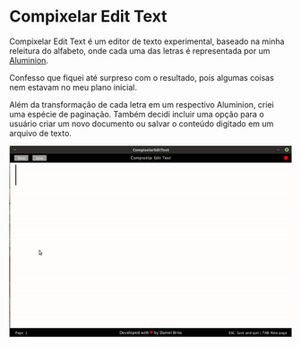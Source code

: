 # Compixelar Edit Text

Compixelar Edit Text é um editor de texto experimental, baseado na minha releitura do alfabeto, onde cada uma das letras é representada por um [Aluminion](https://www.instagram.com/aluminions.13/).

Confesso que fiquei até surpreso com o resultado, pois algumas coisas nem estavam no meu plano inicial.

Além da transformação de cada letra em um respectivo Aluminion, criei uma espécie de paginação. Também decidi incluir uma opção para o usuário criar um novo documento ou salvar o conteúdo digitado em um arquivo de texto.

![Edit Text](preview.gif)
